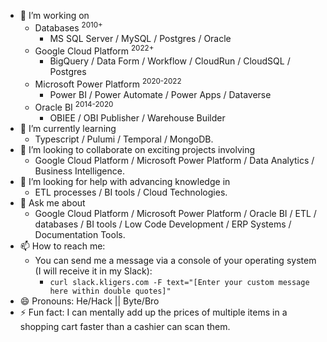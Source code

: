 <!--### Hi there 👋

<!--
**gedaliakliger/gedaliakliger** is a ✨ _special_ ✨ repository because its `README.md` (this file) appears on your GitHub profile.

Here are some ideas to get you started:

- 🔭 I’m currently working on ...
- 🌱 I’m currently learning ...
- 👯 I’m looking to collaborate on ...
- 🤔 I’m looking for help with ...
- 💬 Ask me about ...
- 📫 How to reach me: ...
- 😄 Pronouns: ...
- ⚡ Fun fact: ...
-->
- 🔭 I’m working on
  - Databases <sup>2010+</sup>
    - MS SQL Server / MySQL / Postgres / Oracle
  - Google Cloud Platform <sup>2022+</sup>
    - BigQuery / Data Form / Workflow / CloudRun / CloudSQL / Postgres
  - Microsoft Power Platform <sup>2020-2022</sup>
    - Power BI / Power Automate / Power Apps / Dataverse 
  - Oracle BI <sup>2014-2020</sup>
    - OBIEE / OBI Publisher / Warehouse Builder
- 🌱 I’m currently learning
  - Typescript / Pulumi / Temporal / MongoDB.
- 👯 I’m looking to collaborate on exciting projects involving
  - Google Cloud Platform / Microsoft Power Platform / Data Analytics / Business Intelligence.
- 🤔 I’m looking for help with advancing knowledge in
  - ETL processes / BI tools / Cloud Technologies.
- 💬 Ask me about
  - Google Cloud Platform / Microsoft Power Platform / Oracle BI / ETL / databases / BI tools / Low Code Development / ERP Systems / Documentation Tools.
- 📫 How to reach me:
  - You can send me a message via a console of your operating system (I will receive it in my Slack):
    - ```curl slack.kligers.com -F text="[Enter your custom message here within double quotes]"``` 
- 😄 Pronouns: He/Hack || Byte/Bro <!--she/shell/data/diva-->
- ⚡ Fun fact: I can mentally add up the prices of multiple items in a shopping cart faster than a cashier can scan them.
